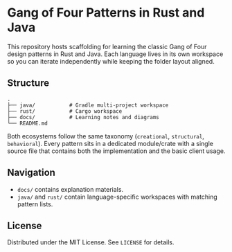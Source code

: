 # Gang of Four Patterns in Rust and Java

This repository hosts scaffolding for learning the classic Gang of Four design patterns in Rust and Java. Each language lives in its own workspace so you can iterate independently while keeping the folder layout aligned.

## Structure

```
.
├── java/           # Gradle multi-project workspace
├── rust/           # Cargo workspace
├── docs/           # Learning notes and diagrams
└── README.md
```

Both ecosystems follow the same taxonomy (`creational`, `structural`, `behavioral`). Every pattern sits in a dedicated module/crate with a single source file that contains both the implementation and the basic client usage.

## Navigation

- `docs/` contains explanation materials.
- `java/` and `rust/` contain language-specific workspaces with matching pattern lists.

## License

Distributed under the MIT License. See `LICENSE` for details.
